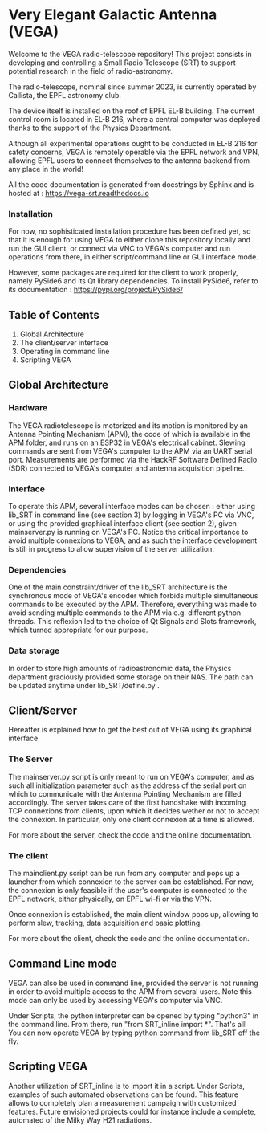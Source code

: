 # Very Elegant Galactic Antenna (VEGA)

Welcome to the VEGA radio-telescope repository! This project consists in developing and controlling a Small Radio Telescope (SRT) to support potential research in the field of radio-astronomy. 

The radio-telescope, nominal since summer 2023, is currently operated by Callista, the EPFL astronomy club.

The device itself is installed on the roof of EPFL EL-B building. The current control room is located in EL-B 216, where a central computer was deployed thanks to the support of the Physics Department.

Although all experimental operations ought to be conducted in EL-B 216 for safety concerns, VEGA is remotely operable via the EPFL network and VPN, allowing EPFL users to connect themselves to the antenna backend from any place in the world!

All the code documentation is generated from docstrings by Sphinx and is hosted at : https://vega-srt.readthedocs.io

### Installation
For now, no sophisticated installation procedure has been defined yet, so that it is enough for using VEGA to either clone this repository locally and run the GUI client, or connect via VNC to VEGA's computer and run operations from there, in either script/command line or GUI interface mode.

However, some packages are required for the client to work properly, namely PySide6 and its Qt library dependencies. To install PySide6, refer to its documentation : https://pypi.org/project/PySide6/


## Table of Contents
1. Global Architecture
2. The client/server interface
3. Operating in command line
4. Scripting VEGA


## Global Architecture

### Hardware

The VEGA radiotelescope is motorized and its motion is monitored by an Antenna Pointing Mechanism (APM), the code of which is available in the APM folder, and runs on an ESP32 in VEGA's electrical cabinet. Slewing commands are sent from VEGA's computer to the APM via an UART serial port. Measurements are performed via the HackRF Software Defined Radio (SDR) connected to VEGA's computer and antenna acquisition pipeline.

### Interface 

To operate this APM, several interface modes can be chosen : either using lib_SRT in command line (see section 3) by logging in VEGA's PC via VNC, or using the provided graphical interface client (see section 2), given mainserver.py is running on VEGA's PC. Notice the critical importance to avoid multiple connexions to VEGA, and as such the interface development is still in progress to allow supervision of the server utilization. 

### Dependencies

One of the main constraint/driver of the lib_SRT architecture is the synchronous mode of VEGA's encoder which forbids multiple simultaneous commands to be executed by the APM. Therefore, everything was made to avoid sending multiple commands to the APM via e.g. different python threads. This reflexion led to the choice of Qt Signals and Slots framework, which turned appropriate for our purpose.

### Data storage

In order to store high amounts of radioastronomic data, the Physics department graciously provided some storage on their NAS. The path can be updated anytime under lib_SRT/define.py .


## Client/Server

Hereafter is explained how to get the best out of VEGA using its graphical interface.

### The Server

The mainserver.py script is only meant to run on VEGA's computer, and as such all initialization parameter such as the address of the serial port on which to communicate with the Antenna Pointing Mechanism are filled accordingly. The server takes care of the first handshake with incoming TCP connexions from clients, upon which it decides wether or not to accept the connexion. In particular, only one client connexion at a time is allowed.

For more about the server, check the code and the online documentation.

### The client

The mainclient.py script can be run from any computer and pops up a launcher from which connexion to the server can be established. For now, the connexion is only feasible if the user's computer is connected to the EPFL network, either physically, on EPFL wi-fi or via the VPN. 

Once connexion is established, the main client window pops up, allowing to perform slew, tracking, data acquisition and basic plotting. 

For more about the client, check the code and the online documentation.

## Command Line mode

VEGA can also be used in command line, provided the server is not running in order to avoid multiple access to the APM from several users. Note this mode can only be used by accessing VEGA's computer via VNC.

Under Scripts, the python interpreter can be opened by typing "python3" in the command line. From there, run "from SRT_inline import *". That's all! You can now operate VEGA by typing python command from lib_SRT off the fly.

## Scripting VEGA

Another utilization of SRT_inline is to import it in a script. Under Scripts, examples of such automated observations can be found. This feature allows to completely plan a measurement campaign with customized features. Future envisioned projects could for instance include a complete, automated of the Milky Way H21 radiations.
